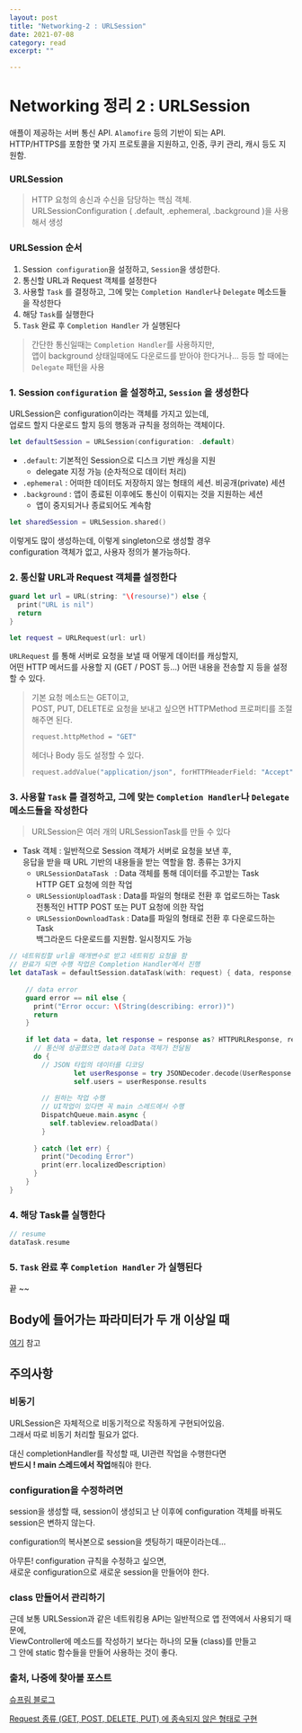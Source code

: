 ```yaml
---
layout: post
title: "Networking-2 : URLSession" 
date: 2021-07-08
category: read 
excerpt: ""

---
```


# Networking 정리 2 : URLSession

애플이 제공하는 서버 통신 API. `Alamofire` 등의 기반이 되는 API.  
HTTP/HTTPS를 포함한 몇 가지 프로토콜을 지원하고, 인증, 쿠키 관리, 캐시 등도 지원함.

### URLSession

> HTTP 요청의 송신과 수신을 담당하는 핵심 객체.  
> URLSessionConfiguration ( .default, .ephemeral, .background )을 사용해서 생성

### URLSession 순서

1. Session` configuration`을 설정하고, `Session`을 생성한다.
2. 통신할 URL과 Request 객체를 설정한다
3. 사용할 `Task` 를 결정하고, 그에 맞는 `Completion Handler`나 `Delegate` 메소드들을 작성한다
4. 해당 `Task`를 실행한다
5. `Task` 완료 후 `Completion Handler` 가 실행된다

> 간단한 통신일때는 `Completion Handler`를 사용하지만,  
> 앱이 background 상태일때에도 다운로드를 받아야 한다거나... 등등 할 때에는 `Delegate` 패턴을 사용

### 1. Session `configuration` 을 설정하고, `Session` 을 생성한다

URLSession은 configuration이라는 객체를 가지고 있는데,  
업로드 할지 다운로드 할지 등의 행동과 규칙을 정의하는 객체이다.

```swift
let defaultSession = URLSession(configuration: .default)
```

* `.default`: 기본적인 Session으로 디스크 기반 캐싱을 지원
  * delegate 지정 가능 (순차적으로 데이터 처리)
* `.ephemeral` : 어떠한 데이터도 저장하지 않는 형태의 세션. 비공개(private) 세션
* `.background` : 앱이 종료된 이후에도 통신이 이뤄지는 것을 지원하는 세션
  * 앱이 중지되거나 종료되어도 계속함



```swift
let sharedSession = URLSession.shared()
```

이렇게도 많이 생성하는데, 이렇게 singleton으로 생성할 경우  
configuration 객체가 없고, 사용자 정의가 불가능하다.



### 2. 통신할 URL과 Request 객체를 설정한다

```swift
guard let url = URL(string: "\(resourse)") else {
  print("URL is nil")
  return
}

let request = URLRequest(url: url)
```

`URLRequest` 를 통해 서버로 요청을 보낼 때 어떻게 데이터를 캐싱할지,  
어떤 HTTP  메서드를 사용할 지 (GET / POST 등...) 어떤 내용을 전송할 지 등을 설정할 수 있다.

> 기본 요청 메소드는 GET이고,  
> POST, PUT, DELETE로 요청을 보내고 싶으면 HTTPMethod 프로퍼티를 조절해주면 된다.
>
> ```swift
> request.httpMethod = "GET"
> ```
>
> 헤더나 Body 등도 설정할 수 있다.
>
> ```swift
> request.addValue("application/json", forHTTPHeaderField: "Accept")
> ```

### 3. 사용할 `Task` 를 결정하고, 그에 맞는 `Completion Handler`나 `Delegate` 메소드들을 작성한다

> URLSession은 여러 개의 URLSessionTask를 만들 수 있다

* Task 객체 : 일반적으로 Session 객체가 서버로 요청을 보낸 후,  
  응답을 받을 때 URL 기반의 내용들을 받는 역할을 함. 종류는 3가지
  * `URLSessionDataTask ` : Data 객체를 통해 데이터를 주고받는 Task  
    HTTP GET 요청에 의한 작업
  * `URLSessionUploadTask` : Data를 파일의 형태로 전환 후 업로드하는 Task  
    전통적인 HTTP POST 또는 PUT 요청에 의한 작업
  * `URLSessionDownloadTask` : Data를 파일의 형태로 전환 후 다운로드하는 Task  
    백그라운드 다운로드를 지원함. 일시정지도 가능

```swift
// 네트워킹할 url을 매개변수로 받고 네트워킹 요청을 함
// 완료가 되면 수행 작업은 Completion Handler에서 진행
let dataTask = defaultSession.dataTask(with: request) { data, response, error in
                                                       
    // data error
    guard error == nil else {
      print("Error occur: \(String(describing: error))")
      return
    }
                                                       
    if let data = data, let response = response as? HTTPURLResponse, response.statusCode == 200 {
      // 통신에 성공했으면 data에 Data 객체가 전달됨
      do {
        // JSON 타입의 데이터를 디코딩
				let userResponse = try JSONDecoder.decode(UserResponse.self, from: data)
				self.users = userResponse.results
        
        // 원하는 작업 수행
        // UI작업이 있다면 꼭 main 스레드에서 수행
        DispatchQueue.main.async {
          self.tableview.reloadData()
        }
        
      } catch (let err) {
        print("Decoding Error")
        print(err.localizedDescription)
      }
    }
}
```

### 4. 해당 Task를 실행한다

```swift
// resume
dataTask.resume
```

### 5. `Task` 완료 후 `Completion Handler` 가 실행된다

끝 ~~



## Body에 들어가는 파라미터가 두 개 이상일 때

[여기](https://learn-hyeoni.tistory.com/m/42) 참고



## 주의사항

### 비동기

URLSession은 자체적으로 비동기적으로 작동하게 구현되어있음.  
그래서 따로 비동기 처리할 필요가 없다.

대신 completionHandler를 작성할 때, UI관련 작업을 수행한다면  
**반드시 ! main 스레드에서 작업**해줘야 한다.

### configuration을 수정하려면

session을 생성할 때, session이 생성되고 난 이후에 configuration 객체를 바꿔도  
session은 변하지 않는다.

configuration의 복사본으로 session을 셋팅하기 때문이라는데...

아무튼!  configuration 규칙을 수정하고 싶으면,  
새로운 configuration으로 새로운 session을 만들어야 한다.

### class 만들어서 관리하기

근데 보통 URLSession과 같은 네트워킹용 API는 일반적으로 앱 전역에서 사용되기 때문에,  
ViewController에 메소드를 작성하기 보다는 하나의 모듈 (class)를 만들고  
그 안에 static 함수들을 만들어 사용하는 것이 좋다.



### 출처, 나중에 찾아볼 포스트

[슈프림 블로그](https://tngusmiso.tistory.com/50) 

[Request 종류 (GET, POST, DELETE, PUT) 에 종속되지 않은 형태로 구현](https://sueaty.tistory.com/130)

